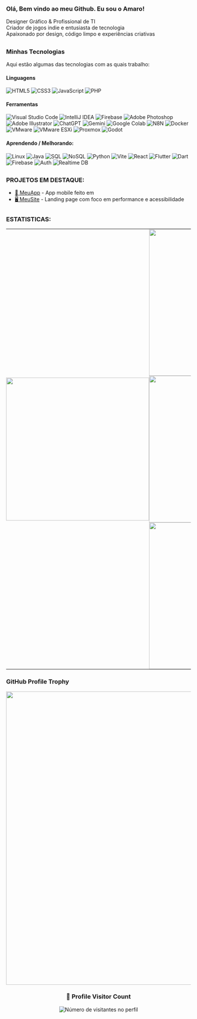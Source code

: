 ### Olá, Bem vindo ao meu Github. Eu sou o Amaro!

Designer Gráfico & Profissional de TI  
Criador de jogos indie e entusiasta de tecnologia  
Apaixonado por design, código limpo e experiências criativas

##

### Minhas Tecnologias
Aqui estão algumas das tecnologias com as quais trabalho:

#### Linguagens

![HTML5](https://img.shields.io/badge/html5-%23E34F26.svg?style=for-the-badge&logo=html5&logoColor=white) ![CSS3](https://img.shields.io/badge/css3-%231572B6.svg?style=for-the-badge&logo=css3&logoColor=white) ![JavaScript](https://img.shields.io/badge/javascript-%23323330.svg?style=for-the-badge&logo=javascript&logoColor=%23F7DF1E) ![PHP](https://img.shields.io/badge/php-%23777BB4.svg?style=for-the-badge&logo=php&logoColor=white)


#### Ferramentas

![Visual Studio Code](https://img.shields.io/badge/Visual%20Studio%20Code-007ACC?style=for-the-badge&logo=visualstudiocode&logoColor=white) ![IntelliJ IDEA](https://img.shields.io/badge/IntelliJIDEA-000000.svg?style=for-the-badge&logo=intellij-idea&logoColor=white) ![Firebase](https://img.shields.io/badge/firebase-%23039BE5.svg?style=for-the-badge&logo=firebase) ![Adobe Photoshop](https://img.shields.io/badge/adobe%20photoshop-%2331A8FF.svg?style=for-the-badge&logo=adobephotoshop&logoColor=white) ![Adobe Illustrator](https://img.shields.io/badge/adobe%20illustrator-%23FF9A00.svg?style=for-the-badge&logo=adobeillustrator&logoColor=white) ![ChatGPT](https://img.shields.io/badge/ChatGPT-%2374AA9C.svg?style=for-the-badge&logo=openai&logoColor=white) ![Gemini](https://img.shields.io/badge/Gemini-75A5FF?style=for-the-badge&logo=google-gemini&logoColor=white) ![Google Colab](https://img.shields.io/badge/Colab-F9AB00?style=for-the-badge&logo=googlecolab&logoColor=black) ![N8N](https://img.shields.io/badge/n8n-1A2541?style=for-the-badge&logo=n8n&logoColor=white) ![Docker](https://img.shields.io/badge/docker-%230db7ed.svg?style=for-the-badge&logo=docker&logoColor=white) ![VMware](https://img.shields.io/badge/VMware-6098C7?style=for-the-badge&logo=vmware&logoColor=white) ![VMware ESXi](https://img.shields.io/badge/VMware%20ESXi-6098C7?style=for-the-badge&logo=vmware&logoColor=white) ![Proxmox](https://img.shields.io/badge/Proxmox-E57000?style=for-the-badge&logo=proxmox&logoColor=white) ![Godot](https://img.shields.io/badge/Godot-478CBF?style=for-the-badge&logo=godot-engine&logoColor=white)


#### Aprendendo / Melhorando:

![Linux](https://img.shields.io/badge/Linux-FCC624?style=for-the-badge&logo=linux&logoColor=black) ![Java](https://img.shields.io/badge/java-%23ED8B00.svg?style=for-the-badge&logo=openjdk&logoColor=white) ![SQL](https://img.shields.io/badge/SQL-025E8C.svg?style=for-the-badge&logo=Airtable&logoColor=white) ![NoSQL](https://img.shields.io/badge/NoSQL-FFFFFF?style=for-the-badge&logo=mongodb&logoColor=47A248) ![Python](https://img.shields.io/badge/python-3670A0?style=for-the-badge&logo=python&logoColor=ffdd54) ![Vite](https://img.shields.io/badge/vite-%23646CFF.svg?style=for-the-badge&logo=vite&logoColor=white) ![React](https://img.shields.io/badge/react-%2320232a.svg?style=for-the-badge&logo=react&logoColor=%2361DAFB) ![Flutter](https://img.shields.io/badge/Flutter-02569B?style=for-the-badge&logo=flutter&logoColor=white)
![Dart](https://img.shields.io/badge/Dart-0175C2?style=for-the-badge&logo=dart&logoColor=white)
![Firebase](https://img.shields.io/badge/Firebase-FFCA28?style=for-the-badge&logo=firebase&logoColor=black)
![Auth](https://img.shields.io/badge/Auth-FirebaseAuth-FFB300?style=for-the-badge&logo=firebase&logoColor=white)
![Realtime DB](https://img.shields.io/badge/Realtime_DB-Firebase-FFA000?style=for-the-badge&logo=firebase&logoColor=white)


## 
### PROJETOS EM DESTAQUE:

- [📱 MeuApp](https://github.com/usuario/meuapp) - App mobile feito em 
- [🖥️ MeuSite](https://github.com/amaro-netto/dark-mode-portfolio) - Landing page com foco em performance e acessibilidade

##
### ESTATISTICAS:

<div align="center">
  <table style="border-collapse: collapse; border: none;">
    <tr align="center">
      <td align="center" rowspan="0" style="padding: 0;">
        <img width="390em" src="https://github-readme-stats.vercel.app/api/top-langs/?username=amaro-netto&theme=dark&layout=pie&hide_border=true&v=2"/>
      <td align="left" style="padding: 0;" width="430em">
      <img width="400em" src="https://github-readme-streak-stats-eight.vercel.app?user=amaro-netto&theme=dark&hide_border=true&locale=pt_BR&date_format=j%2Fn%5B%2FY%5D&v=1"/>
<img width="400em" src="https://github-readme-stats.vercel.app/api?username=amaro-netto&show_icons=true&theme=dark&include_all_commits=true&hide_border=true&v=1"/>
<img width="400em" src="https://github-readme-stats.vercel.app/api/wakatime?username=amaronetto&show_icons=true&theme=dark&include_all_commits=true&hide_border=true&v=1"/>
  </table>
</div>

### GitHub Profile Trophy

<p align="center">
  <a
    href="https://github.com/ryo-ma/github-profile-trophy"
    title="repositório de troféus"
  >
    <img
      width="800"
      src="https://github-profile-trophy.vercel.app/?username=amaro-netto&column=8&theme=darkhub&no-frame=true&no-bg=true"
    />
  </a>
</p>

<div align="center">
  <h3><b>📍 Profile Visitor Count</b></h3>
</div>

<p align="center">
  <img
    src="https://profile-counter.glitch.me/amaro-netto/count.svg"
    alt="Número de visitantes no perfil"
  />
</p>
